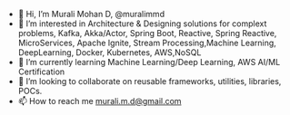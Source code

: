 - 👋 Hi, I’m Murali Mohan D, @muralimmd
- 👀 I’m interested in Architecture & Designing solutions for complext problems, Kafka, Akka/Actor, Spring Boot, Reactive, Spring Reactive, MicroServices, Apache Ignite, Stream Processing,Machine Learning, DeepLearning, Docker, Kubernetes, AWS,NoSQL
- 🌱 I’m currently learning Machine Learning/Deep Learning, AWS AI/ML Certification
- 💞️ I’m looking to collaborate on reusable frameworks, utilities, libraries, POCs.
- 📫 How to reach me murali.m.d@gmail.com

<!---
muralimmd/muralimmd is a ✨ special ✨ repository because its `README.md` (this file) appears on your GitHub profile.
You can click the Preview link to take a look at your changes.
--->
